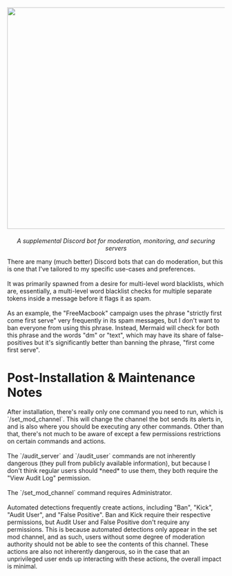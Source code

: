 <h1 align="center">
<img width="2048" height="512" alt="mermaid_full" src="https://github.com/user-attachments/assets/5de2f227-949a-448c-a0b3-7fee50742ce1" />
</h1>
<p align="center"><i>A supplemental Discord bot for moderation, monitoring, and securing servers</i></p>
<p>There are many (much better) Discord bots that can do moderation, but this is one that I've tailored to my specific use-cases and preferences.
<br><br>
It was primarily spawned from a desire for multi-level word blacklists, which are, essentially, a multi-level word blacklist checks for multiple separate tokens inside a message before it flags it as spam.
<br><br>
As an example, the "FreeMacbook" campaign uses the phrase "strictly first come first serve" very frequently in its spam messages, but I don't want to ban everyone from using this phrase. Instead, Mermaid will check for both this phrase and the words "dm" or "text", which may have its share of false-positives but it's significantly better than banning the phrase, "first come first serve".
</p>
<h1>Post-Installation & Maintenance Notes</h1>
<p>
After installation, there's really only one command you need to run, which is `/set_mod_channel`. This will change the channel the bot sends its alerts in, and is also where you should be executing any other commands. Other than that, there's not much to be aware of except a few permissions restrictions on certain commands and actions.
<br><br>
The `/audit_server` and `/audit_user` commands are not inherently dangerous (they pull from publicly available information), but because I don't think regular users should *need* to use them, they both require the "View Audit Log" permission.
<br><br>
The `/set_mod_channel` command requires Administrator.
<br><br>
Automated detections frequently create actions, including "Ban", "Kick", "Audit User", and "False Positive". Ban and Kick require their respective permissions, but Audit User and False Positive don't require any permissions. This is because automated detections only appear in the set mod channel, and as such, users without some degree of moderation authority should not be able to see the contents of this channel. These actions are also not inherently dangerous, so in the case that an unprivileged user ends up interacting with these actions, the overall impact is minimal.
</p>

